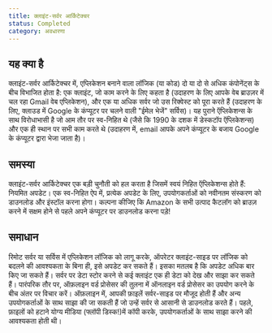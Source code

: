 ```yaml
---
title: क्लाइंट-सर्वर आर्किटेक्चर
status: Completed
category: अवधारणा
---
```


## यह क्या है 

क्लाइंट-सर्वर आर्किटेक्चर में, एप्लिकेशन बनाने वाला लॉजिक (या कोड) दो या दो से अधिक कंपोनेंट्स के बीच विभाजित होता है: एक क्लाइंट, जो काम करने के लिए कहता है (उदाहरण के लिए आपके वेब ब्राउज़र में चल रहा Gmail वेब एप्लिकेशन), और एक या अधिक सर्वर जो उस रिक्वेस्ट को पूरा करते हैं (उदाहरण के लिए, क्लाउड में Google के कंप्यूटर पर चलने वाली "ईमेल भेजें" सर्विस)। यह पुराने ऍप्लिकेशन्स के साथ विरोधाभासी है जो आम तौर पर स्व-निहित थे (जैसे कि 1990 के दशक में डेस्कटॉप ऍप्लिकेशन्स) और एक ही स्थान पर सभी काम करते थे (उदाहरण में, email आपके अपने कंप्यूटर के बजाय Google के कंप्यूटर द्वारा भेजा जाता है)।

## समस्या  

क्लाइंट-सर्वर आर्किटेक्चर एक बड़ी चुनौती को हल करता है जिसमें स्वयं निहित ऍप्लिकेशन्स होते हैं: नियमित अपडेट। एक स्व-निहित ऐप में, प्रत्येक अपडेट के लिए, उपयोगकर्ताओं को नवीनतम संस्करण को डाउनलोड और इंस्टॉल करना होगा। कल्पना कीजिए कि Amazon के सभी उत्पाद कैटलॉग को ब्राउज़ करने में सक्षम होने से पहले अपने कंप्यूटर पर डाउनलोड करना पड़े!

## समाधान 

रिमोट सर्वर या सर्विस में एप्लिकेशन लॉजिक को लागू करके, ऑपरेटर क्लाइंट-साइड पर लॉजिक को बदलने की आवश्यकता के बिना ही, इसे अपडेट कर सकते हैं। इसका मतलब है कि अपडेट अधिक बार किए जा सकते हैं। सर्वर पर डेटा स्टोर करने से कई क्लाइंट एक ही डेटा को देख और साझा कर सकते हैं। पारंपरिक तौर पर, ऑफ़लाइन वर्ड प्रोसेसर की तुलना में ऑनलाइन वर्ड प्रोसेसर का उपयोग करने के बीच अंतर पर विचार करें। ऑफ़लाइन में, आपकी फ़ाइलें सर्वर-साइड पर मौजूद होती हैं और अन्य उपयोगकर्ताओं के साथ साझा की जा सकती हैं जो उन्हें सर्वर से आसानी से डाउनलोड करते हैं। पहले, फ़ाइलों को हटाने योग्य मीडिया (फ्लॉपी डिस्क!)में कॉपी करके, उपयोगकर्ताओं के साथ साझा करने की आवश्यकता होती थी। 
